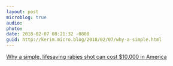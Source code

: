 ```yaml
---
layout: post
microblog: true
audio: 
photo: 
date: 2018-02-07 08:21:32 -0800
guid: http://kerim.micro.blog/2018/02/07/why-a-simple.html
---
```

[Why a simple, lifesaving rabies shot can cost $10,000 in America](http://www.vox.com/policy-and-politics/2018/2/7/16851134/rabies-treament-expensive-emergency-room)
